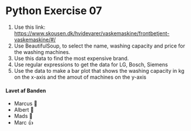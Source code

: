 # Python Exercise 07
1. Use this link: https://www.skousen.dk/hvidevarer/vaskemaskine/frontbetjent-vaskemaskine/#/
2. Use BeautifulSoup, to select the name, washing capacity  and price for the washing machines. 
3. Use this data to find the most expensive brand. 
4. Use regular expressions to get the data for LG, Bosch, Siemens 
5. Use the data to make a bar plot that shows the washing capacity in kg on the x-axis and the amout of machines on the y-axis 
#### Lavet af Banden
 - Marcus :fu:
 - Albert :fu:
 - Mads :fu:
 - Marc :+1:
